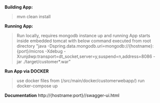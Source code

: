 **Building App:**
>mvn clean install

**Running App:**
>Run locally, requires mongodb instance up and running
>App starts inside embedded tomcat with below command executed from root directory
>"java -Dspring.data.mongodb.uri=mongodb://{hostname}:{port}/micros -Xdebug -Xrunjdwp:transport=dt_socket,server=y,suspend=n,address=8086 -jar ./target/customer*.war"

**Run App via DOCKER**
>use docker files from (/src/main/docker/customerwebapp/)
>run docker-compose up

**Documentation**
    http://{hostname:port}//swagger-ui.html

